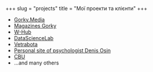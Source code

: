 +++
slug = "projects"
title = "Мої проекти та клієнти"
+++

- [Gorky.Media](https://gorky.media/)
- [Magazines Gorky](https://magazines.gorky.media)
- [W-Hub](https://w-hub.ru/)
- [DataScienceLab](https://datasciencelab.ru/)
- [Vetrabota](https://vetrabota.ru/)
- [Personal site of psychologist Denis Osin](https://d-osin.com/)
- [CBU](https://santehnik-home.ru/)
- …and many others
